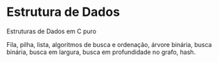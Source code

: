 # Estrutura de Dados
Estruturas de Dados em C puro

Fila, pilha, lista, algoritmos de busca e ordenação, árvore binária, busca binária, busca em largura, busca em profundidade no grafo, hash.
